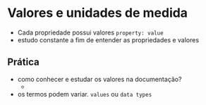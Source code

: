 # Valores e unidades de medida

* Cada propriedade possui valores `property: value`
* estudo constante a fim de entender as propriedades e valores


## Prática

* como conhecer e estudar os valores na documentação?
  * <color><length> 
* os termos podem variar. `values` ou `data types` 
